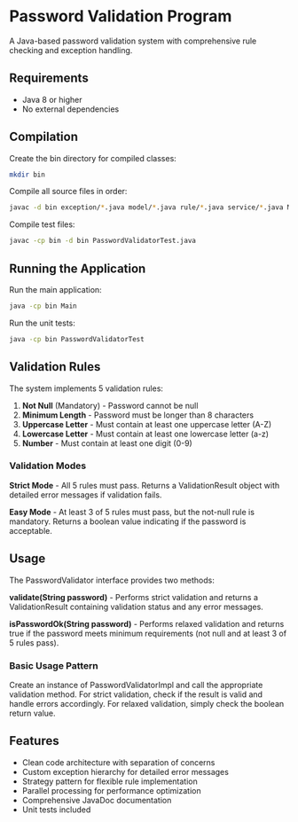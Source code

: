 # Password Validation Program

A Java-based password validation system with comprehensive rule checking and exception handling.

## Requirements

- Java 8 or higher
- No external dependencies

## Compilation

Create the bin directory for compiled classes:

```bash
mkdir bin
```

Compile all source files in order:

```bash
javac -d bin exception/*.java model/*.java rule/*.java service/*.java Main.java
```

Compile test files:

```bash
javac -cp bin -d bin PasswordValidatorTest.java
```

## Running the Application

Run the main application:

```bash
java -cp bin Main
```

Run the unit tests:

```bash
java -cp bin PasswordValidatorTest
```

## Validation Rules

The system implements 5 validation rules:

1. **Not Null** (Mandatory) - Password cannot be null
2. **Minimum Length** - Password must be longer than 8 characters
3. **Uppercase Letter** - Must contain at least one uppercase letter (A-Z)
4. **Lowercase Letter** - Must contain at least one lowercase letter (a-z)
5. **Number** - Must contain at least one digit (0-9)

### Validation Modes

**Strict Mode** - All 5 rules must pass. Returns a ValidationResult object with detailed error messages if validation fails.

**Easy Mode** - At least 3 of 5 rules must pass, but the not-null rule is mandatory. Returns a boolean value indicating if the password is acceptable.

## Usage

The PasswordValidator interface provides two methods:

**validate(String password)** - Performs strict validation and returns a ValidationResult containing validation status and any error messages.

**isPasswordOk(String password)** - Performs relaxed validation and returns true if the password meets minimum requirements (not null and at least 3 of 5 rules pass).

### Basic Usage Pattern

Create an instance of PasswordValidatorImpl and call the appropriate validation method. For strict validation, check if the result is valid and handle errors accordingly. For relaxed validation, simply check the boolean return value.

## Features

- Clean code architecture with separation of concerns
- Custom exception hierarchy for detailed error messages
- Strategy pattern for flexible rule implementation
- Parallel processing for performance optimization
- Comprehensive JavaDoc documentation
- Unit tests included
